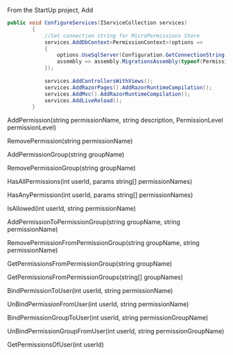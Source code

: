 From the StartUp project, Add

```csharp
public void ConfigureServices(IServiceCollection services)
        {
            //Set connection string for MicroPermissions Store
            services.AddDbContext<PermissionContext>(options =>
            {
                options.UseSqlServer(Configuration.GetConnectionString("JetTask"),
                assembly => assembly.MigrationsAssembly(typeof(PermissionContext).Assembly.FullName));
            });
            
            services.AddControllersWithViews();
            services.AddRazorPages().AddRazorRuntimeCompilation();
            services.AddMvc().AddRazorRuntimeCompilation();
            services.AddLiveReload();
        }
```


AddPermission(string permissionName, string description, PermissionLevel permissionLevel)

RemovePermission(string permissionName)

AddPermissionGroup(string groupName)

RemovePermissionGroup(string groupName)

HasAllPermissions(int userId, params string[] permissionNames)

HasAnyPermission(int userId, params string[] permissionNames)

IsAllowed(int userId, string permissionName)

AddPermissionToPermissionGroup(string groupName, string permissionName)

RemovePermissionFromPermissionGroup(string groupName, string permissionName)

GetPermissionsFromPermissionGroup(string groupName)

GetPermissionsFromPermissionGroups(string[] groupNames)

BindPermissionToUser(int userId, string permissionName)

UnBindPermissionFromUser(int userId, string permissionName)

BindPermissionGroupToUser(int userId, string permissionGroupName)

UnBindPermissionGroupFromUser(int userId, string permissionGroupName)

GetPermissionsOfUser(int userId)
